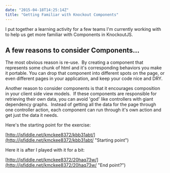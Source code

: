 ```yaml
---
date: "2015-04-18T14:25:14Z"
title: "Getting Familiar with Knockout Components"
---
```


I put together a learning activity for a few teams I'm currently working with to help us get more familiar with Components in KnockoutJS.

## A few reasons to consider Components...

The most obvious reason is re-use.  By creating a component that represents some chunk of html and it's corresponding behaviors you make it portable. You can drop that component into different spots on the page, or even different pages in your application, and keep your code nice and DRY.

Another reason to consider components is that it encourages composition in your client side view models.  If these components are responsible for retrieving their own data, you can avoid 'god' like controllers with giant dependency graphs.  Instead of getting all the data for the page through one controller action, each component can run through it's own action and get just the data it needs.

Here's the starting point for the exercise:

[http://jsfiddle.net/kmckee8372/kbb31abt/](http://jsfiddle.net/kmckee8372/kbb31abt/ "Starting point")

Here it is after I played with it for a bit:

[http://jsfiddle.net/kmckee8372/20haq73w/](http://jsfiddle.net/kmckee8372/20haq73w/ "End point?")